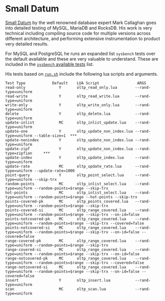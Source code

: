 # Small Datum

[Small Datum](https://smalldatum.blogspot.com/) by the well renowned database expert Mark Callaghan goes into detailed testing of MySQL, MariaDB and RocksDB.  His work is very technical including compiling source code for multiple versions across different architecture, and performing extensive instrumentation to product very detailed results.

For MySQL and PostgreSQL he runs an expanded list  `sysbench` tests over the default available and these are very valuable to understand. These are included in the [`sysbench` available tests](TESTS.md) list.

His tests based on [`run.sh`](https://github.com/mdcallag/mytools/blob/master/bench/sysbench.lua/run.sh) include the following lua scripts and arguments.

```
Test Type            Default    LUA Script                 ARGS
read-only               Y       oltp_read_only.lua        --rand-type=uniform
read-write              Y       oltp_read_write.lua       --rand-type=uniform
write-only              Y       oltp_write_only.lua       --rand-type=uniform
delete                  Y       oltp_delete.lua           --rand-type=uniform
update-inlist           MC      oltp_inlist_update.lua    --rand-type=uniform
update-one              Y       oltp_update_non_index.lua --rand-type=uniform --table-size=1  ***
update-nonindex         Y       oltp_update_non_index.lua --rand-type=uniform
update-zipf             Y       oltp_update_non_index.lua --rand-type=zipfian     ***
update-index            Y       oltp_update_index.lua     --rand-type=uniform
update-rate             MC      oltp_update_rate.lua      --rand-type=uniform --update-rate=1000
point-query             Y       oltp_point_select.lua     --rand-type=uniform --skip-trx
random-points           MC      oltp_inlist_select.lua    --rand-type=uniform --random-points=$range --skip-trx
hot-points              MC      oltp_inlist_select.lua    --rand-type=uniform --random-points=$range --hot-points --skip-trx
points-covered-pk       MC      oltp_points_covered.lua   --rand-type=uniform --random-points=$range --skip-trx
points-covered-si       MC      oltp_range_covered.lua    --rand-type=uniform --random-points=$range --skip-trx --on-id=false
points-notcovered-pk    MC      oltp_range_covered.lua    --rand-type=uniform --random-points=$range --skip-trx --covered=false
points-notcovered-si    MC      oltp_range_covered.lua    --rand-type=uniform --random-points=$range --skip-trx --on-id=false --covered=false
range-covered-pk        MC      oltp_range_covered.lua    --rand-type=uniform --random-points=$range --skip-trx
range-covered-si        MC      oltp_range_covered.lua    --rand-type=uniform --random-points=$range --skip-trx --on-id=false
range-notcovered-pk     MC      oltp_range_covered.lua    --rand-type=uniform --random-points=$range --skip-trx --covered=false
range-notcovered-si     MC      oltp_range_covered.lua    --rand-type=uniform --random-points=$range --skip-trx --on-id=false --covered=false
insert                  Y       oltp_insert.lua           --rand-type=uniform
scan                    MC      oltp_scan.lua             --rand-type=uniform
```
